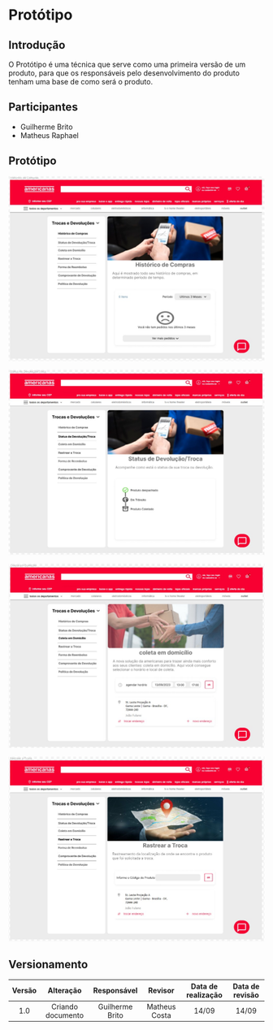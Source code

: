 # Protótipo

## Introdução

O Protótipo é uma técnica que serve como uma primeira versão de um produto, para que os responsáveis pelo desenvolvimento do produto tenham uma base de como será o produto.

## Participantes

- Guilherme Brito
- Matheus Raphael

## Protótipo

![prototipo1](../Assets/base/prototipo/HistoricoCompra.jpeg)

![prototipo2](../Assets/base/prototipo/StatusDevolucao.jpeg)

![prototipo3](../Assets/base/prototipo/ColetaDomicilio.jpeg)

![prototipo4](../Assets/base/prototipo/RastrearTroca.jpeg)

## Versionamento

| Versão |     Alteração     |  Responsável  | Revisor | Data de realização | Data de revisão 
| :----: | :---------------: | :-----------: | :-----: | :---: | :----:
|  1.0   | Criando documento | Guilherme Brito | Matheus Costa | 14/09 | 14/09
